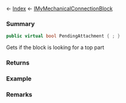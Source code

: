← [Index](Api-Index) ← [IMyMechanicalConnectionBlock](Sandbox.ModAPI.Ingame.IMyMechanicalConnectionBlock)

### Summary

```csharp
public virtual bool PendingAttachment { ; }
```

Gets if the block is looking for a top part

### Returns

### Example

### Remarks

